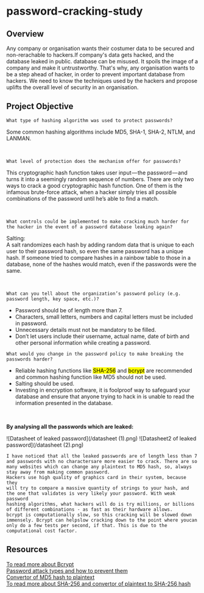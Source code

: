 password-cracking-study
=======================
Overview
--------
<p>Any company or organisation wants their costumer data to be secured and non-rerachable to hackers.If 
company's data gets hacked, and the database leaked in public. database can be misused. It  spoils 
the image of a company and make it untrustworthy. That's why, any organisation wants to be a step ahead 
of hacker, in order to prevent important database from hackers. We need to know the techniques used by 
the hackers and propose uplifts the overall level of security in an organisation.</p>

Project Objective
-----------------
`What type of hashing algorithm was used to protect passwords?`

<p>Some common hashing algorithms include MD5, SHA-1, SHA-2, NTLM, and LANMAN.</p><br>

`What level of protection does the mechanism offer for passwords?`

<p>This cryptographic hash function takes user input — the password — and turns it into a seemingly 
random sequence of numbers. There are only two ways to crack a good cryptographic hash function. 
One of them is the infamous brute-force attack, when a hacker simply tries all possible combinations
of the password until he’s able to find a match.</p><br>

`What controls could be implemented to make cracking much harder for the hacker in the event of a password database leaking again?`

<p>Salting:<br>
A salt randomizes each hash by adding random data that is unique to each user to their password hash,
so even the same password has a unique hash. If someone tried to compare hashes in a rainbow table to
those in a database, none of the hashes would match, even if the passwords were the same.</p><br>

`What can you tell about the organization’s password policy (e.g. password length, key space, etc.)?` <br>
  - Password should be of length more than 7.<br>
  - Characters, small letters, numbers and capital letters must be included in password.<br>
  - Unnecessary details must not be mandatory to be filled.<br>
  - Don’t let users include their username, actual name, date of birth and other personal information while creating a password.<br>
  
`What would you change in the password policy to make breaking the passwords harder?`
  - Reliable hashing functions like <mark>SHA-256</mark> and <mark>bcrypt</mark> are recommended and 
    common hashing function like MD5 should not be used.<br>
  - Salting should be used. <br>
  - Investing in encryption software, it is foolproof way to safeguard your database and ensure that
    anyone trying to hack in is unable to read the information presented in the database.<br>
<br>


**By analysing all the passwords which are leaked:**<br>

![Datasheet of leaked password](/datasheet (1).png)
![Datasheet2 of leaked password](/datasheet (2).png)

```
I have noticed that all the leaked passwords are of length less than 7 
and passwords with no charactersare more easier to crack. There are so
many websites which can change any plaintext to MD5 hash, so, always 
stay away from making common password. 
Hackers use high quality of graphics card in their system, because they 
will try to compare a massive quantity of strings to your hash, and 
the one that validates is very likely your password. With weak password
hashing algorithms, what hackers will do is try millions, or billions 
of different combinations - as fast as their hardware allows.
bcrypt is computationally slow, so this cracking will be slowed down
immensely. Bcrypt can helpslow cracking down to the point where youcan 
only do a few tests per second, if that. This is due to the computational cost factor.
```

Resources
---------
[To read more about Bcrypt](https://security.stackexchange.com/questions/61385/the-brute-force-resistence-of-bcrypt-versus-md5-for-password-hashing/61387#61387)<br>
[Password attack types and how to prevent them](https://threatmodeler.com/top-5-password-attack-types-and-how-to-prevent-them/)<br>
[Convertor of MD5 hash to plaintext](https://md5decrypt.net/en/)<br>
[To read more about SHA-256 and convertor of plaintext to SHA-256 hash](https://www.movable-type.co.uk/scripts/sha256.html)<br>

